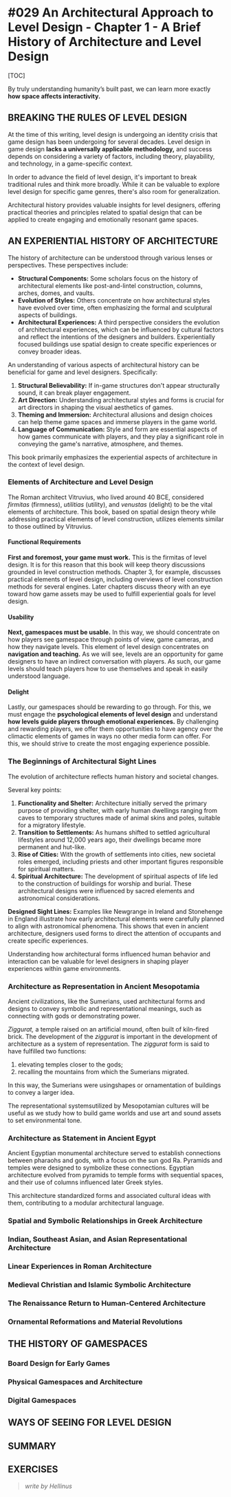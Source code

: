 # #029 An Architectural Approach to Level Design - Chapter 1 - A Brief History of Architecture and Level Design
[TOC]

By truly understanding humanity’s built past, we can learn more exactly **how space affects interactivity.**

## BREAKING THE RULES OF LEVEL DESIGN
At the time of this writing, level design is undergoing an identity crisis that game design has been undergoing for several decades. Level design in game design **lacks a universally applicable methodology,** and success depends on considering a variety of factors, including theory, playability, and technology, in a game-specific context.

In order to advance the field of level design, it's important to break traditional rules and think more broadly. While it can be valuable to explore level design for specific game genres, there's also room for generalization.

Architectural history provides valuable insights for level designers, offering practical theories and principles related to spatial design that can be applied to create engaging and emotionally resonant game spaces.

## AN EXPERIENTIAL HISTORY OF ARCHITECTURE
The history of architecture can be understood through various lenses or perspectives. These perspectives include:
- **Structural Components:** Some scholars focus on the history of architectural elements like post-and-lintel construction, columns, arches, domes, and vaults.
- **Evolution of Styles:** Others concentrate on how architectural styles have evolved over time, often emphasizing the formal and sculptural aspects of buildings.
- **Architectural Experiences:** A third perspective considers the evolution of architectural experiences, which can be influenced by cultural factors and reflect the intentions of the designers and builders. Experientially focused buildings use spatial design to create specific experiences or convey broader ideas.

An understanding of various aspects of architectural history can be beneficial for game and level designers. Specifically:
1. **Structural Believability:** If in-game structures don't appear structurally sound, it can break player engagement.
2. **Art Direction:** Understanding architectural styles and forms is crucial for art directors in shaping the visual aesthetics of games.
3. **Theming and Immersion:** Architectural allusions and design choices can help theme game spaces and immerse players in the game world.
4. **Language of Communication:** Style and form are essential aspects of how games communicate with players, and they play a significant role in conveying the game's narrative, atmosphere, and themes.

This book primarily emphasizes the experiential aspects of architecture in the context of level design. 

### Elements of Architecture and Level Design
The Roman architect Vitruvius, who lived around 40 BCE, considered *firmitas* (firmness), *utilitias* (utility), and *venustas* (delight) to be the vital elements of architecture. This book, based on spatial design theory while addressing practical elements of level construction, utilizes elements similar to those outlined by Vitruvius.

#### Functional Requirements
**First and foremost, your game must work.** This is the firmitas of level design. It is for this reason that this book will keep theory discussions grounded in level construction methods. Chapter 3, for example, discusses practical elements of level design, including overviews of level construction methods for several engines. Later chapters discuss theory with an eye toward how game assets may be used to fulfill experiential goals for level design.

#### Usability
**Next, gamespaces must be usable.** In this way, we should concentrate on how players see gamespace through points of view, game cameras, and how they navigate levels. This element of level design concentrates on **navigation and teaching.** As we will see, levels are an opportunity for game designers to have an indirect conversation with players. As such, our game levels should teach players how to use themselves and speak in easily understood language.

#### Delight
Lastly, our gamespaces should be rewarding to go through. For this, we must engage the **psychological elements of level design** and understand **how levels guide players through emotional experiences.** By challenging and rewarding players, we offer them opportunities to have agency over the climactic elements of games in ways no other media form can offer. For this, we should strive to create the most engaging experience possible.

### The Beginnings of Architectural Sight Lines
The evolution of architecture reflects human history and societal changes.

Several key points:
1. **Functionality and Shelter:** Architecture initially served the primary purpose of providing shelter, with early human dwellings ranging from caves to temporary structures made of animal skins and poles, suitable for a migratory lifestyle.
2. **Transition to Settlements:** As humans shifted to settled agricultural lifestyles around 12,000 years ago, their dwellings became more permanent and hut-like.
3. **Rise of Cities:** With the growth of settlements into cities, new societal roles emerged, including priests and other important figures responsible for spiritual matters.
4. **Spiritual Architecture:** The development of spiritual aspects of life led to the construction of buildings for worship and burial. These architectural designs were influenced by sacred elements and astronomical considerations.

**Designed Sight Lines:** Examples like Newgrange in Ireland and Stonehenge in England illustrate how early architectural elements were carefully planned to align with astronomical phenomena. This shows that even in ancient architecture, designers used forms to direct the attention of occupants and create specific experiences.

Understanding how architectural forms influenced human behavior and interaction can be valuable for level designers in shaping player experiences within game environments.

### Architecture as Representation in Ancient Mesopotamia
Ancient civilizations, like the Sumerians, used architectural forms and designs to convey symbolic and representational meanings, such as connecting with gods or demonstrating power.

*Ziggurat,* a temple raised on an artificial mound, often built of kiln-fired brick. The development of the *ziggurat* is important in the development of architecture as a system of representation. The *ziggurat* form is said to have fulfilled two functions:
1. elevating temples closer to the gods;
2. recalling the mountains from which the Sumerians migrated.

In this way, the Sumerians were usingshapes or ornamentation of buildings to convey a larger idea.

The representational systemsutilized by Mesopotamian cultures will be useful as we study how to build game worlds and use art and sound assets to set environmental tone.

### Architecture as Statement in Ancient Egypt
Ancient Egyptian monumental architecture served to establish connections between pharaohs and gods, with a focus on the sun god Ra. Pyramids and temples were designed to symbolize these connections. Egyptian architecture evolved from pyramids to temple forms with sequential spaces, and their use of columns influenced later Greek styles.

This architecture standardized forms and associated cultural ideas with them, contributing to a modular architectural language.

### Spatial and Symbolic Relationships in Greek Architecture

### Indian, Southeast Asian, and Asian Representational Architecture

### Linear Experiences in Roman Architecture

### Medieval Christian and Islamic Symbolic Architecture

### The Renaissance Return to Human-Centered Architecture

### Ornamental Reformations and Material Revolutions

## THE HISTORY OF GAMESPACES

### Board Design for Early Games

### Physical Gamespaces and Architecture

### Digital Gamespaces

## WAYS OF SEEING FOR LEVEL DESIGN

## SUMMARY

## EXERCISES

> *write by Hellinus*
